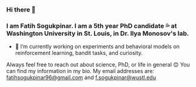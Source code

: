 ### Hi there 👋 
### I am Fatih Sogukpinar. I am a 5th year PhD candidate :sweat_drops: at Washington University in St. Louis, in Dr. Ilya Monosov's lab. 
- 🔭 I’m currently working on experiments and behavioral models on reinforcement learning, bandit tasks, and curiosity.

Always feel free to reach out about science, PhD, or life in general :blush: 
You can find my information in my bio. My email addresses are: 
fatihsogukpinar96@gmail.com and f.sogukpinar@wustl.edu

<!--
**fspinar/fspinar** is a ✨ _special_ ✨ repository because its `README.md` (this file) appears on your GitHub profile.

Here are some ideas to get you started:

- 🔭 I’m currently working on ...
- 🌱 I’m currently learning ...
- 👯 I’m looking to collaborate on ...
- 🤔 I’m looking for help with ...
- 💬 Ask me about ...
- 📫 How to reach me: ...
- 😄 Pronouns: ...
- ⚡ Fun fact: ...
-->

